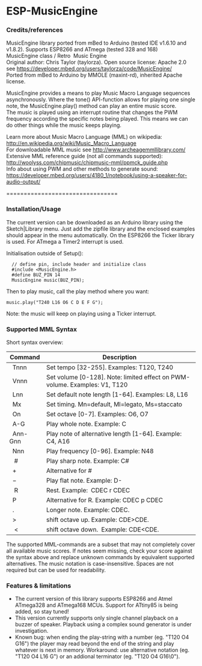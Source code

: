 # ESP-MusicEngine

### Credits/references
MusicEngine library ported from mBed to Arduino (tested IDE v1.6.10 and v1.8.2). Supports ESP8266 and ATmega (tested 328 and 168)<br>
MusicEngine class / Retro  Music Engine<br>
Original author: Chris Taylor (taylorza). Open source license: Apache 2.0<br>
see https://developer.mbed.org/users/taylorza/code/MusicEngine/<br>
Ported from mBed to Arduino by MMOLE (maxint-rd), inherited Apache license.

MusicEngine provides a means to play Music Macro Language sequences asynchronously. Where the tone() API-function allows for playing one single note, the MusicEngine.play() method can play an entire music score.<br>
The music is played using an interrupt routine that changes the PWM frequency according the specific notes being played. This means we can do other things while the music keeps playing.

Learn more about Music Macro Language (MML) on wikipedia:<br>
   http://en.wikipedia.org/wiki/Music_Macro_Language<br>
   For downloadable MML music see http://www.archeagemmllibrary.com/<br>
Extensive MML reference guide (not all commands supported):<br>
   http://woolyss.com/chipmusic/chipmusic-mml/ppmck_guide.php<br>
Info about using PWM and other methods to generate sound:<br>
   https://developer.mbed.org/users/4180_1/notebook/using-a-speaker-for-audio-output/

================================
### Installation/Usage
The current version can be downloaded as an Arduino library using the Sketch|Library menu. Just add the zipfile library and the enclosed examples should appear in the menu automatically. On the ESP8266 the Ticker library is used. For ATmega a Timer2 interrupt is used.

Initialisation outside of Setup():
```
  // define pin, include header and initialize class
  #include <MusicEngine.h>
  #define BUZ_PIN 14
  MusicEngine music(BUZ_PIN);
```

Then to play music, call the play method where you want:
```
music.play("T240 L16 O6 C D E F G");
```
Note: the music will keep on playing using a Ticker interrupt.

### Supported MML Syntax
Short syntax overview:<br>

Command | Description
------------ | -------------
&nbsp;  Tnnn | Set tempo [32-255]. Examples: T120, T240<br>
&nbsp;  Vnnn | Set volume [0-128]. Note: limited effect on PWM-volume. Examples: V1, T120<br>
&nbsp;  Lnn  | Set default note length [1-64]. Examples: L8, L16<br>
&nbsp;  Mx   | Set timing. Mn=default, Ml=legato, Ms=staccato<br>
&nbsp;  On   | Set octave [0-7]. Examples: O6, O7<br>
&nbsp;  A-G  | Play whole note. Example: C<br>
&nbsp;  Ann-Gnn  | Play note of alternative length [1-64]. Example: C4, A16<br>
&nbsp;  Nnn  | Play frequency [0-96]. Example: N48<br>
&nbsp;  #    | Play sharp note. Example: C#<br>
&nbsp;  &plus;    | Alternative for #<br>
&nbsp;  &minus;   | Play flat note. Example: D-<br>
&nbsp;  R    | Rest. Example:  CDEC r CDEC<br>
&nbsp;  P    | Alternative for R. Example:  CDEC p CDEC<br>
&nbsp;  .    | Longer note. Example: CDEC.&nbsp;<br>
&nbsp;  &gt; | shift octave up.  Example: CDE&gt;CDE.&nbsp;<br>
&nbsp;  &lt; | shift octave down.  Example: CDE&lt;CDE.&nbsp;<br>

The supported MML-commands are a subset that may not completely cover all available music scores.
If notes seem missing, check your score against the syntax above and replace unknown commands by equivalent supported alternatives. The music notation is case-insensitive. Spaces are not required but can be used for readability.

### Features & limitations
- The current version of this library supports ESP8266 and Atmel ATmega328 and ATmega168 MCUs. Support for ATtiny85 is being added, so stay tuned!
- This version currently supports only single channel playback on a buzzer of speaker. Playback using a complex sound generator is under investigation.
- Known bug: when ending the play-string with a number (eg. "T120 O4 G16") the player may read beyond the end of the string and play whatever is next in memory. Workaround: use alternative notation (eg. "T120 O4 L16 G") or an addional terminator (eg. "T120 O4 G16\0").
